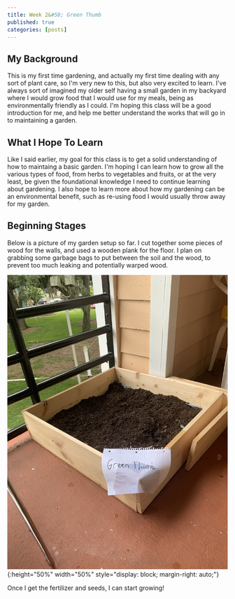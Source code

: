 ```yaml
---
title: Week 2&#58; Green Thumb
published: true
categories: [posts]
---
```


## [](#header-1)My Background
This is my first time gardening, and actually my first time dealing with any sort of plant care, so I'm very new to this, but also very excited to learn. I've always sort of imagined my older self having a small garden in my backyard where I would grow food that I would use for my meals, being as environmentally friendly as I could. I'm hoping this class will be a good introduction for me, and help me better understand the works that will go in to maintaining a garden. 


## [](#header-2)What I Hope To Learn
Like I said earlier, my goal for this class is to get a solid understanding of how to maintaing a basic garden. I'm hoping I can learn how to grow all the various types of food, from herbs to vegetables and fruits, or at the very least, be given the foundational knowledge I need to continue learning about gardening. I also hope to learn more about how my gardening can be an environmental benefit, such as re-using food I would usually throw away for my garden. 

## [](#header-3)Beginning Stages
Below is a picture of my garden setup so far. I cut together some pieces of wood for the walls, and used a wooden plank for the floor. I plan on grabbing some garbage bags to put between the soil and the wood, to prevent too much leaking and potentially warped wood. 

![](/assets/2020-09-11-Week-2/1.png){:height="50%" width="50%" style="display: block;  margin-right: auto;"}

Once I get the fertilizer and seeds, I can start growing!

